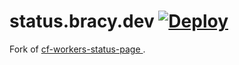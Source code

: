 # status.bracy.dev [![Deploy](https://github.com/servusdei2018/cf-workers-status-page/actions/workflows/deploy.yml/badge.svg)](https://github.com/servusdei2018/cf-workers-status-page/actions/workflows/deploy.yml)

Fork of [cf-workers-status-page ](https://github.com/eidam/cf-workers-status-page).
